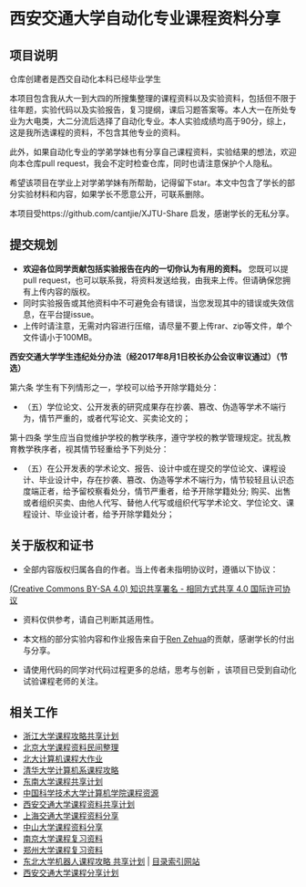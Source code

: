 # 西安交通大学自动化专业课程资料分享

## 项目说明

仓库创建者是西交自动化本科已经毕业学生

本项目包含我从大一到大四的所搜集整理的课程资料以及实验资料，包括但不限于往年题，实验代码以及实验报告，复习提纲，课后习题答案等。本人大一在所处专业为大电类，大二分流后选择了自动化专业。本人实验成绩均高于90分，综上，这是我所选课程的资料，不包含其他专业的资料。

此外，如果自动化专业的学弟学妹也有分享自己课程资料，实验结果的想法，欢迎向本仓库pull request，我会不定时检查仓库，同时也请注意保护个人隐私。

希望该项目在学业上对学弟学妹有所帮助，记得留下star。本文中包含了学长的部分实验材料和内容，如果学长不愿意公开，可联系删除。

本项目受https://github.com/cantjie/XJTU-Share 启发，感谢学长的无私分享。

## 提交规划

- **欢迎各位同学贡献包括实验报告在内的一切你认为有用的资料。** 您既可以提pull request，也可以联系我，将资料发送给我，由我来上传。但请确保您拥有上传内容的版权。
- 同时实验报告或其他资料中不可避免会有错误，当您发现其中的错误或失效信息，在平台提issue。
- 上传时请注意，无需对内容进行压缩，请尽量不要上传rar、zip等文件，单个文件请小于100MB。

**西安交通大学学生违纪处分办法（经2017年8月1日校长办公会议审议通过）（节选）**

第六条 学生有下列情形之一，学校可以给予开除学籍处分：

- （五）学位论文、公开发表的研究成果存在抄袭、篡改、伪造等学术不端行为，情节严重的，或者代写论文、买卖论文的；

第十四条 学生应当自觉维护学校的教学秩序，遵守学校的教学管理规定。扰乱教育教学秩序者，视其情节轻重给予下列处分：

- （五）在公开发表的学术论文、报告、设计中或在提交的学位论文、课程设计、毕业设计中，存在抄袭、篡改、伪造等学术不端行为，情节较轻且认识态度端正者，给予留校察看处分，情节严重者，给予开除学籍处分; 购买、出售或者组织买卖、由他人代写、替他人代写或组织代写学术论文、学位论文、课程设计、毕业设计者，给予开除学籍处分；

## 关于版权和证书

- 全部内容版权归属各自的作者。当上传者未指明协议时，遵循以下协议：

[(Creative Commons BY-SA 4.0) 知识共享署名 - 相同方式共享 4.0 国际许可协议](https://creativecommons.org/licenses/by-nc-sa/4.0/deed.zh)

- 资料仅供参考，请自己判断其适用性。
  
- 本文档的部分实验内容和作业报告来自于[Ren Zehua](https://renzehua1998.github.io)的贡献，感谢学长的付出与分享。

- 请使用代码的同学对代码过程更多的总结，思考与创新 ，该项目已受到自动化试验课程老师的关注。

## 相关工作

- [浙江大学课程攻略共享计划](https://github.com/QSCTech/zju-icicles)
- [北京大学课程资料民间整理](https://github.com/lib-pku/libpku)
- [北大计算机课程大作业](https://github.com/tongtzeho/PKUCourse)
- [清华大学计算机系课程攻略](https://github.com/PKUanonym/REKCARC-TSC-UHT)
- [东南大学课程共享计划](https://github.com/zjdx1998/seucourseshare)
- [中国科学技术大学计算机学院课程资源](https://github.com/USTC-Resource/USTC-Course)
- [西安交通大学课程资料共享计划](https://github.com/cantjie/XJTU-Share)
- [上海交通大学课程资料分享](https://github.com/CoolPhilChen/SJTU-Courses/)
- [中山大学课程资料分享](https://github.com/sysuexam/SYSU-Exam)
- [南京大学课程复习资料](https://github.com/idealclover/NJU-Review-Materials)
- [郑州大学课程复习资料](https://github.com/CooperNiu/ZZU-Courses-Resource)
- [东北大学机器人课程攻略 共享计划](https://github.com/mywisdomfly/NEU-RSE-Courses) | [目录索引网站](https://mywisdomfly.github.io/NEU-RSE-Courses/)
- [西安交通大学课程分享计划](https://github.com/cantjie/XJTU-Share)
